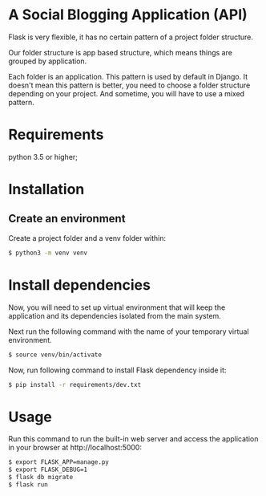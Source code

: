 # A Social Blogging Application (API)

Flask is very flexible, it has no certain pattern of a project folder structure.

Our folder structure is app based structure, which means things are grouped by application.

Each folder is an application. This pattern is used by default in Django. It doesn't mean this pattern is better, you need to choose a folder structure depending on your project. And sometime, you will have to use a mixed pattern.

# Requirements
python 3.5 or higher;

# Installation

## Create an environment
Create a project folder and a venv folder within:

``` bash
$ python3 -m venv venv
```

# Install dependencies
Now, you will need to set up virtual environment that will keep the application and its dependencies isolated from the main system.

Next run the following command with the name of your temporary virtual environment.

``` bash
$ source venv/bin/activate
```

Now, run following command to install Flask dependency inside it:

``` bash
$ pip install -r requirements/dev.txt
```

# Usage
Run this command to run the built-in web server and access the application in your browser at http://localhost:5000:

``` bash
$ export FLASK_APP=manage.py
$ export FLASK_DEBUG=1
$ flask db migrate
$ flask run
```
